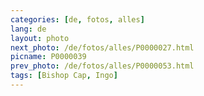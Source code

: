 ```yaml
---
categories: [de, fotos, alles]
lang: de
layout: photo
next_photo: /de/fotos/alles/P0000027.html
picname: P0000039
prev_photo: /de/fotos/alles/P0000053.html
tags: [Bishop Cap, Ingo]
---
```

